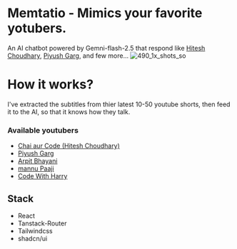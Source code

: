# Memtatio - Mimics your favorite yotubers.
An AI chatbot powered by Gemni-flash-2.5 that respond like [Hitesh Choudhary](https://github.com/hiteshchoudhary), [Piyush Garg](https://github.com/piyushgarg_dev), and few more...
![490_1x_shots_so](https://github.com/user-attachments/assets/f0e27dc2-febd-49ea-89cf-6ab1648b06a9)
# How it works?
I've extracted the subtitles from thier latest 10-50 youtube shorts, then feed it to the AI, so that it knows how they talk.

### Available youtubers
- [Chai aur Code (Hitesh Choudhary)](https://youtube.com/@chaiaurcode)
- [Piyush Garg](https://youtube.com/@piyushgargdev)
- [Arpit Bhayani](https://youtube.com/@asliengineering)
- [mannu Paaji](https://youtube.com/@manuarora)
- [Code With Harry](https://youtube.com/@codewithharry)
## Stack
- React
- Tanstack-Router
- Tailwindcss
- shadcn/ui
